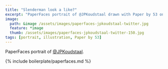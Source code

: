 ```yaml
---
title: "Slenderman look a like?"
excerpt: "PaperFaces portrait of @JPKoudstaal drawn with Paper by 53 on an iPad."
image: 
  path: &image /assets/images/paperfaces-jpkoudstaal-twitter.jpg 
  feature: *image
  thumb: /assets/images/paperfaces-jpkoudstaal-twitter-150.jpg
tags: [portrait, illustration, Paper by 53]
---
```


PaperFaces portrait of [@JPKoudstaal](http://twitter.com/JPKoudstaal).

{% include boilerplate/paperfaces.md %}
